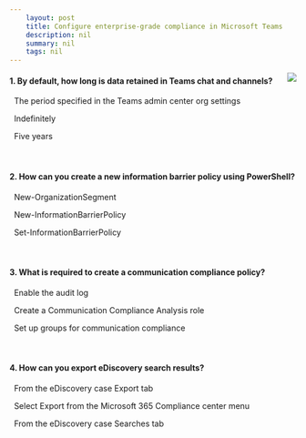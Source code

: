 ```yaml
---
    layout: post
    title: Configure enterprise-grade compliance in Microsoft Teams 
    description: nil
    summary: nil
    tags: nil
---
```



 <a target="_blank" href="https://docs.microsoft.com/en-us/learn/modules/m365-teams-enterprise-compliance/6-knowledge-check/"><i class="fas fa-external-link-alt"></i> </a>
 <img align="right" src="https://docs.microsoft.com/en-us/learn/achievements/configure-enterprise-grade-compliance-in-microsoft-teams.svg">
####  1. By default, how long is data retained in Teams chat and channels?


<i class='far fa-square'></i> &nbsp;&nbsp;The period specified in the Teams admin center org settings

<i class='fas fa-check-square' style='color: Dodgerblue;'></i> &nbsp;&nbsp;Indefinitely

<i class='far fa-square'></i> &nbsp;&nbsp;Five years
<br />
<br />
<br />

####  2. How can you create a new information barrier policy using PowerShell?


<i class='far fa-square'></i> &nbsp;&nbsp;New-OrganizationSegment

<i class='fas fa-check-square' style='color: Dodgerblue;'></i> &nbsp;&nbsp;New-InformationBarrierPolicy

<i class='far fa-square'></i> &nbsp;&nbsp;Set-InformationBarrierPolicy
<br />
<br />
<br />

####  3. What is required to create a communication compliance policy?


<i class='fas fa-check-square' style='color: Dodgerblue;'></i> &nbsp;&nbsp;Enable the audit log

<i class='far fa-square'></i> &nbsp;&nbsp;Create a Communication Compliance Analysis role

<i class='far fa-square'></i> &nbsp;&nbsp;Set up groups for communication compliance
<br />
<br />
<br />

####  4. How can you export eDiscovery search results?


<i class='far fa-square'></i> &nbsp;&nbsp;From the eDiscovery case Export tab

<i class='far fa-square'></i> &nbsp;&nbsp;Select Export from the Microsoft 365 Compliance center menu

<i class='fas fa-check-square' style='color: Dodgerblue;'></i> &nbsp;&nbsp;From the eDiscovery case Searches tab
<br />
<br />
<br />
